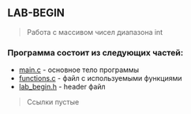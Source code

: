 ## LAB-BEGIN
> Работа с массивом чисел диапазона int
### Программа состоит из следующих частей:
* [main.c]() - основное тело программы
* [functions.c]() - файл с используемыми функциями
* [lab_begin.h]() - header файл
> Ссылки пустые
